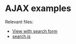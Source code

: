 # AJAX examples

Relevant files:

* [View with search form](app/views/posts/index.html.erb)
* [search.js](app/assets/javascripts/search.js)
